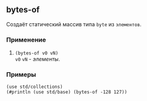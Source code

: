 ## bytes-of
Создаёт статический массив типа `byte` из `элементов`.

### Применение

1. `(bytes-of v0 vN)`<br>
`v0` `vN` - _элементы_.

### Примеры

```pihta
(use std/collections)
(#println (use std/base) (bytes-of -128 127))
```